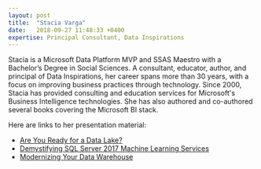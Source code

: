 ```yaml
---
layout: post
title:  "Stacia Varga"
date:   2018-09-27 11:48:33 +0400
expertise: Principal Consultant, Data Inspirations
---
```


Stacia is a Microsoft Data Platform MVP and SSAS Maestro with a Bachelor’s Degree in Social Sciences. A consultant, educator, author, and principal of Data Inspirations, her career spans more than 30 years, with a focus on improving business practices through technology. Since 2000, Stacia has provided consulting and education services for Microsoft's Business Intelligence technologies. She has also authored and co-authored several books covering the Microsoft BI stack.

Here are links to her presentation material:

- [Are You Ready for a Data Lake?](https://devintxcontent.blob.core.windows.net/showcontent/Speaker%20Presentations%20Fall%202018/SQLintersectionFall2018_Varga_AreYouReadyForADataLake.pdf)
- [Demystifying SQL Server 2017 Machine Learning Services](https://devintxcontent.blob.core.windows.net/showcontent/Speaker%20Presentations%20Fall%202018/SQLintersectionFall2018_Varga_DemystifyingSQLServer2017MachineLearningServices.pdf)
- [Modernizing Your Data Warehouse](https://devintxcontent.blob.core.windows.net/showcontent/Speaker%20Presentations%20Fall%202018/SQLintersectionFall2018_Varga_ModernizingYourDataWarehouse.pdf)
